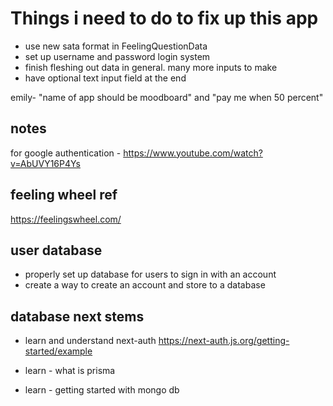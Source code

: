 # Things i need to do to fix up this app

- use new sata format in FeelingQuestionData
- set up username and password login system
- finish fleshing out data in general. many more inputs to make
- have optional text input field at the end

emily- "name of app should be moodboard" and "pay me when 50 percent"

## notes

for google authentication - https://www.youtube.com/watch?v=AbUVY16P4Ys

## feeling wheel ref

https://feelingswheel.com/

## user database

- properly set up database for users to sign in with an account
- create a way to create an account and store to a database

## database next stems

- learn and understand next-auth
  https://next-auth.js.org/getting-started/example

- learn - what is prisma
- learn - getting started with mongo db
